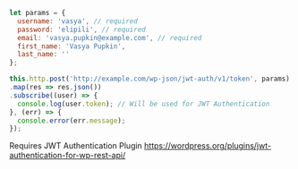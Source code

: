 ```javascript
let params = {
  username: 'vasya', // required
  password: 'elipili', // required
  email: 'vasya.pupkin@example.com', // required
  first_name: 'Vasya Pupkin',
  last_name: ''
};

this.http.post('http://example.com/wp-json/jwt-auth/v1/token', params)
.map(res => res.json())
.subscribe((user) => {
  console.log(user.token); // Will be used for JWT Authentication 
}, (err) => {
  console.error(err.message);
});
```
Requires JWT Authentication Plugin https://wordpress.org/plugins/jwt-authentication-for-wp-rest-api/
